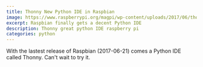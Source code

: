 ```yaml
---
title: Thonny New Python IDE in Raspbian
image: https://www.raspberrypi.org/magpi/wp-content/uploads/2017/06/thonny.png
excerpt: Raspbian finally gets a decent Python IDE
description: Thonny great python IDE raspberry pi
categories: python
---
```

With the lastest release of Raspbian (2017-06-21) comes a Python IDE called Thonny. Can't wait to try it.
